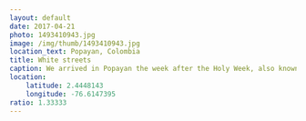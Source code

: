 ```yaml
---
layout: default
date: 2017-04-21
photo: 1493410943.jpg
image: /img/thumb/1493410943.jpg
location_text: Popayan, Colombia
title: White streets
caption: We arrived in Popayan the week after the Holy Week, also known as la Semana Santa. The city was empty and relaxed with all the tourists gone, we had the town just for us! yeah!
location:
    latitude: 2.4448143
    longitude: -76.6147395
ratio: 1.33333
---
```

